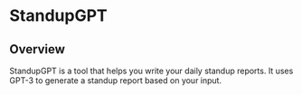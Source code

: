 # StandupGPT

## Overview
StandupGPT is a tool that helps you write your daily standup reports. It uses GPT-3 to generate a standup report based on your input.